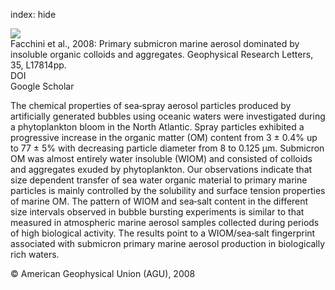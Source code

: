 index: hide

<div class="Citation">
    <div class="Citation-thumb CitationThumb-linked"  data-href="https://doi.org/10.1029/2008gl034210">
      <img src="https://static.claimspace.cloud/climate-study-static/refs/thumbs/7/Facchini_et_al_2008-thumb.png" />
    </div>

  <div class="Citation-body">
    <div class="Citation-text">Facchini et al., 2008: Primary submicron marine aerosol dominated by insoluble organic colloids and aggregates. <span class="Article-journal">Geophysical Research Letters, </span><span class="Article-volume">35, </span>L17814pp.</div>
    <div class="Citation-links">
      <div class="CitationLink" data-href="https://doi.org/10.1029/2008gl034210">
        <div class="CitationLink-icon CitationLink-Doi"></div>
        <div class="CitationLink-text">DOI</div>
      </div>
      <div class="CitationLink" data-href="https://scholar.google.com/scholar?q=10.1029/2008gl034210">
        <div class="CitationLink-icon CitationLink-Scholar"></div>
        <div class="CitationLink-text">Google Scholar</div>
      </div>
    </div>
  </div>
</div>

The chemical properties of sea‐spray aerosol particles produced by artificially generated bubbles using oceanic waters were investigated during a phytoplankton bloom in the North Atlantic. Spray particles exhibited a progressive increase in the organic matter (OM) content from 3 ± 0.4% up to 77 ± 5% with decreasing particle diameter from 8 to 0.125 μm. Submicron OM was almost entirely water insoluble (WIOM) and consisted of colloids and aggregates exuded by phytoplankton. Our observations indicate that size dependent transfer of sea water organic material to primary marine particles is mainly controlled by the solubility and surface tension properties of marine OM. The pattern of WIOM and sea‐salt content in the different size intervals observed in bubble bursting experiments is similar to that measured in atmospheric marine aerosol samples collected during periods of high biological activity. The results point to a WIOM/sea‐salt fingerprint associated with submicron primary marine aerosol production in biologically rich waters.

<div class="Citation-copy">
&copy; American Geophysical Union (AGU), 2008
</div>